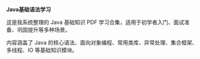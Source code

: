 **Java基础语法学习**

这是我系统整理的 Java 基础知识 PDF 学习合集，适用于初学者入门、面试准备、巩固提升等多种场景。

内容涵盖了 Java 的核心语法、面向对象编程、常用类库、异常处理、集合框架、多线程、IO 等基础知识模块。
